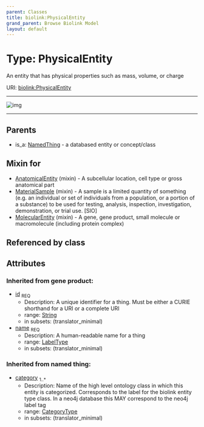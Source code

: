 ```yaml
---
parent: Classes
title: biolink:PhysicalEntity
grand_parent: Browse Biolink Model
layout: default
---
```


# Type: PhysicalEntity


An entity that has physical properties such as mass, volume, or charge

URI: [biolink:PhysicalEntity](https://w3id.org/biolink/vocab/PhysicalEntity)


---

![img](http://yuml.me/diagram/nofunky;dir:TB/class/[MolecularEntity]uses%20-.-%3E[PhysicalEntity%7Cid(i):string;name(i):label_type;category(i):category_type%20%2B],[MaterialSample]uses%20-.-%3E[PhysicalEntity],[AnatomicalEntity]uses%20-.-%3E[PhysicalEntity],[NamedThing]%5E-[PhysicalEntity],[NamedThing],[MolecularEntity],[MaterialSample],[AnatomicalEntity])

---


## Parents

 *  is_a: [NamedThing](NamedThing.md) - a databased entity or concept/class

## Mixin for

 * [AnatomicalEntity](AnatomicalEntity.md) (mixin)  - A subcellular location, cell type or gross anatomical part
 * [MaterialSample](MaterialSample.md) (mixin)  - A sample is a limited quantity of something (e.g. an individual or set of individuals from a population, or a portion of a substance) to be used for testing, analysis, inspection, investigation, demonstration, or trial use. [SIO]
 * [MolecularEntity](MolecularEntity.md) (mixin)  - A gene, gene product, small molecule or macromolecule (including protein complex)

## Referenced by class


## Attributes


### Inherited from gene product:

 * [id](id.md)  <sub>REQ</sub>
    * Description: A unique identifier for a thing. Must be either a CURIE shorthand for a URI or a complete URI
    * range: [String](types/String.md)
    * in subsets: (translator_minimal)
 * [name](name.md)  <sub>REQ</sub>
    * Description: A human-readable name for a thing
    * range: [LabelType](types/LabelType.md)
    * in subsets: (translator_minimal)

### Inherited from named thing:

 * [category](category.md)  <sub>1..*</sub>
    * Description: Name of the high level ontology class in which this entity is categorized. Corresponds to the label for the biolink entity type class. In a neo4j database this MAY correspond to the neo4j label tag
    * range: [CategoryType](types/CategoryType.md)
    * in subsets: (translator_minimal)

